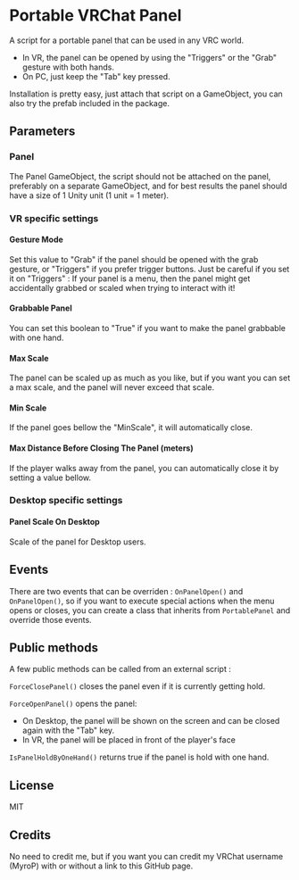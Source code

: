# Portable VRChat Panel
A script for a portable panel that can be used in any VRC world.
- In VR, the panel can be opened by using the "Triggers" or the "Grab" gesture with both hands.
- On PC, just keep the "Tab" key pressed.

Installation is pretty easy, just attach that script on a GameObject, you can also try the prefab included in the package.

## Parameters

### Panel
The Panel GameObject, the script should not be attached on the panel, preferably on a separate GameObject, and for best results the panel should have a size of 1 Unity unit (1 unit = 1 meter).

### VR specific settings

#### Gesture Mode
Set this value to \"Grab\" if the panel should be opened with the grab gesture, or \"Triggers\" if you prefer trigger buttons.
Just be careful if you set it on "Triggers" : If your panel is a menu, then the panel might get accidentally grabbed or scaled when trying to interact with it!

####  Grabbable Panel
You can set this boolean to \"True\" if you want to make the panel grabbable with one hand.

#### Max Scale 
The panel can be scaled up as much as you like, but if you want you can set a max scale, and the panel will never exceed that scale.

#### Min Scale
If the panel goes bellow the \"MinScale\", it will automatically close.

#### Max Distance Before Closing The Panel (meters)
If the player walks away from the panel, you can automatically close it by setting a value bellow.

### Desktop specific settings

#### Panel Scale On Desktop
Scale of the panel for Desktop users.

## Events 
There are two events that can be overriden : `OnPanelOpen()` and `OnPanelOpen()`, so if you want to execute special actions when the menu opens or closes, you can create a class that inherits from `PortablePanel` and override those events.

## Public methods
A few public methods can be called from an external script :

`ForceClosePanel()` closes the panel even if it is currently getting hold.

`ForceOpenPanel()` opens the panel:
- On Desktop, the panel will be shown on the screen and can be closed again with the "Tab" key.
- In VR, the panel will be placed in front of the player's face

`IsPanelHoldByOneHand()` returns true if the panel is hold with one hand.
## License
MIT

## Credits
No need to credit me, but if you want you can credit my VRChat username (MyroP) with or without a link to this GitHub page.
		